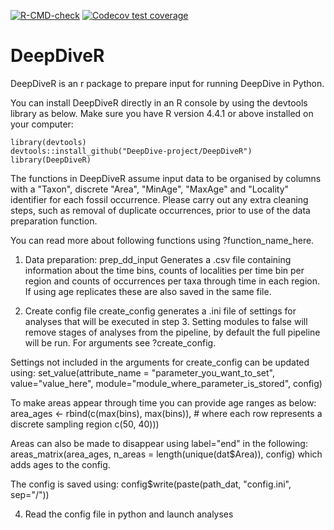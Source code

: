 <!-- badges: start -->
[![R-CMD-check](https://github.com/DeepDive-project/DeepDiveR/actions/workflows/R-CMD-check.yaml/badge.svg)](https://github.com/DeepDive-project/DeepDiveR/actions/workflows/R-CMD-check.yaml)
[![Codecov test coverage](https://codecov.io/gh/DeepDive-project/DeepDiveR/branch/main/graph/badge.svg)](https://app.codecov.io/gh/DeepDive-project/DeepDiveR?branch=main)
<!-- badges: end -->

# DeepDiveR
DeepDiveR is an r package to prepare input for running DeepDive in Python. 

You can install DeepDiveR directly in an R console by using the devtools library as below. Make sure you have R version 4.4.1 or above installed on your computer:

```
library(devtools)
devtools::install_github("DeepDive-project/DeepDiveR")
library(DeepDiveR)
```

The functions in DeepDiveR assume input data to be organised by columns with a "Taxon", discrete "Area", "MinAge", "MaxAge" and "Locality" identifier for each fossil occurrence. 
Please carry out any extra cleaning steps, such as removal of duplicate occurrences, prior to use of the data preparation function.

You can read more about following functions using ?function_name_here.

1. Data preparation: prep_dd_input
Generates a .csv file containing information about the time bins, counts of localities per time bin per region and counts of occurrences per taxa through time in each region. If using age   replicates these are also saved in the same file. 

2. Create config file
create_config generates a .ini file of settings for analyses that will be executed in step 3. Setting modules to false will remove stages of analyses from the pipeline, by default the full pipeline will be run. For arguments see ?create_config.

Settings not included in the arguments for create_config can be updated using:
set_value(attribute_name = "parameter_you_want_to_set", value="value_here", module="module_where_parameter_is_stored", config)

To make areas appear through time you can provide age ranges as below:
area_ages <- rbind(c(max(bins), max(bins)),  # where each row represents a discrete sampling region
                   c(50, 40)))  
                   
Areas can also be made to disappear using label="end" in the following:
areas_matrix(area_ages, n_areas = length(unique(dat$Area)), config)
which adds ages to the config.

The config is saved using:
config$write(paste(path_dat, "config.ini", sep="/"))


4. Read the config file in python and launch analyses
